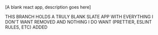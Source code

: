 [A blank react app, description goes here]

THIS BRANCH HOLDS A TRULY BLANK SLATE APP WITH EVERYTHING I DON'T WANT REMOVED AND NOTHING I DO WANT (PRETTIER, ESLINT RULES, ETC) ADDED